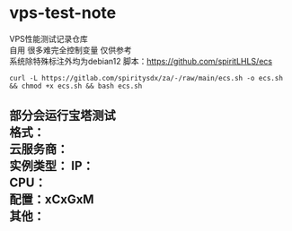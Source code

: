 # vps-test-note
VPS性能测试记录仓库  
自用 很多难完全控制变量 仅供参考  
系统除特殊标注外均为debian12
脚本：https://github.com/spiritLHLS/ecs  
```
curl -L https://gitlab.com/spiritysdx/za/-/raw/main/ecs.sh -o ecs.sh && chmod +x ecs.sh && bash ecs.sh
```
部分会运行宝塔测试  
格式：  
**云服务商**：  
**实例类型**：
**IP**：  
**CPU**：  
**配置**：xCxGxM  
**其他**：
---
